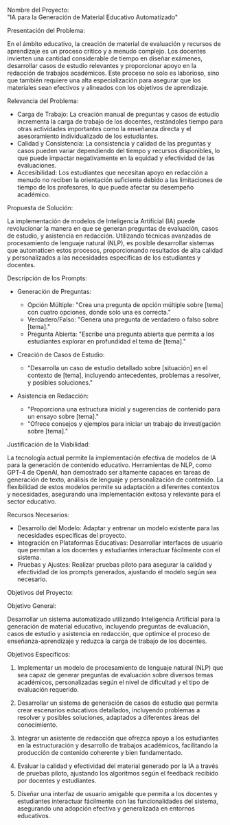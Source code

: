 
Nombre del Proyecto:  
"IA para la Generación de Material Educativo Automatizado"

Presentación del Problema:

En el ámbito educativo, la creación de material de evaluación y recursos de aprendizaje es un proceso crítico y a menudo complejo. Los docentes invierten una cantidad considerable de tiempo en diseñar exámenes, desarrollar casos de estudio relevantes y proporcionar apoyo en la redacción de trabajos académicos. Este proceso no solo es laborioso, sino que también requiere una alta especialización para asegurar que los materiales sean efectivos y alineados con los objetivos de aprendizaje.

Relevancia del Problema:

- Carga de Trabajo: La creación manual de preguntas y casos de estudio incrementa la carga de trabajo de los docentes, restándoles tiempo para otras actividades importantes como la enseñanza directa y el asesoramiento individualizado de los estudiantes.
- Calidad y Consistencia: La consistencia y calidad de las preguntas y casos pueden variar dependiendo del tiempo y recursos disponibles, lo que puede impactar negativamente en la equidad y efectividad de las evaluaciones.
- Accesibilidad: Los estudiantes que necesitan apoyo en redacción a menudo no reciben la orientación suficiente debido a las limitaciones de tiempo de los profesores, lo que puede afectar su desempeño académico.

Propuesta de Solución:

La implementación de modelos de Inteligencia Artificial (IA) puede revolucionar la manera en que se generan preguntas de evaluación, casos de estudio, y asistencia en redacción. Utilizando técnicas avanzadas de procesamiento de lenguaje natural (NLP), es posible desarrollar sistemas que automaticen estos procesos, proporcionando resultados de alta calidad y personalizados a las necesidades específicas de los estudiantes y docentes.

Descripción de los Prompts:

- Generación de Preguntas:
  - Opción Múltiple: "Crea una pregunta de opción múltiple sobre [tema] con cuatro opciones, donde solo una es correcta."
  - Verdadero/Falso: "Genera una pregunta de verdadero o falso sobre [tema]."
  - Pregunta Abierta: "Escribe una pregunta abierta que permita a los estudiantes explorar en profundidad el tema de [tema]."
  
- Creación de Casos de Estudio:
  - "Desarrolla un caso de estudio detallado sobre [situación] en el contexto de [tema], incluyendo antecedentes, problemas a resolver, y posibles soluciones."

- Asistencia en Redacción:
  - "Proporciona una estructura inicial y sugerencias de contenido para un ensayo sobre [tema]."
  - "Ofrece consejos y ejemplos para iniciar un trabajo de investigación sobre [tema]."

Justificación de la Viabilidad:

La tecnología actual permite la implementación efectiva de modelos de IA para la generación de contenido educativo. Herramientas de NLP, como GPT-4 de OpenAI, han demostrado ser altamente capaces en tareas de generación de texto, análisis de lenguaje y personalización de contenido. La flexibilidad de estos modelos permite su adaptación a diferentes contextos y necesidades, asegurando una implementación exitosa y relevante para el sector educativo.

Recursos Necesarios:

- Desarrollo del Modelo: Adaptar y entrenar un modelo existente para las necesidades específicas del proyecto.
- Integración en Plataformas Educativas: Desarrollar interfaces de usuario que permitan a los docentes y estudiantes interactuar fácilmente con el sistema.
- Pruebas y Ajustes: Realizar pruebas piloto para asegurar la calidad y efectividad de los prompts generados, ajustando el modelo según sea necesario.

Objetivos del Proyecto:

Objetivo General:

Desarrollar un sistema automatizado utilizando Inteligencia Artificial para la generación de material educativo, incluyendo preguntas de evaluación, casos de estudio y asistencia en redacción, que optimice el proceso de enseñanza-aprendizaje y reduzca la carga de trabajo de los docentes.

Objetivos Específicos:

1. Implementar un modelo de procesamiento de lenguaje natural (NLP) que sea capaz de generar preguntas de evaluación sobre diversos temas académicos, personalizadas según el nivel de dificultad y el tipo de evaluación requerido.

2. Desarrollar un sistema de generación de casos de estudio que permita crear escenarios educativos detallados, incluyendo problemas a resolver y posibles soluciones, adaptados a diferentes áreas del conocimiento.

3. Integrar un asistente de redacción que ofrezca apoyo a los estudiantes en la estructuración y desarrollo de trabajos académicos, facilitando la producción de contenido coherente y bien fundamentado.

4. Evaluar la calidad y efectividad del material generado por la IA a través de pruebas piloto, ajustando los algoritmos según el feedback recibido por docentes y estudiantes.

5. Diseñar una interfaz de usuario amigable que permita a los docentes y estudiantes interactuar fácilmente con las funcionalidades del sistema, asegurando una adopción efectiva y generalizada en entornos educativos.
